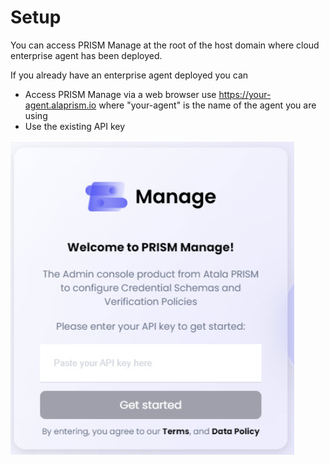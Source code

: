 # Setup

You can access PRISM Manage at the root of the host domain where cloud enterprise agent has been deployed.

If you already have an enterprise agent deployed you can 
- Access PRISM Manage via a web browser use https://your-agent.alaprism.io where "your-agent" is the name of the agent you are using
- Use the existing API key

![image](../images/setup.jpg)
